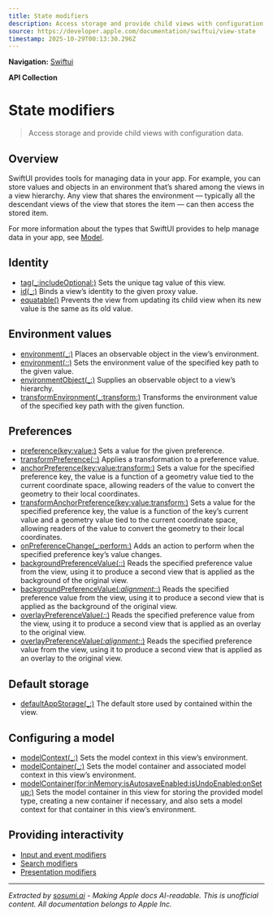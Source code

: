 ```yaml
---
title: State modifiers
description: Access storage and provide child views with configuration data.
source: https://developer.apple.com/documentation/swiftui/view-state
timestamp: 2025-10-29T00:13:30.296Z
---
```


**Navigation:** [Swiftui](/documentation/swiftui)

**API Collection**

# State modifiers

> Access storage and provide child views with configuration data.

## Overview

SwiftUI provides tools for managing data in your app. For example, you can store values and objects in an environment that’s shared among the views in a view hierarchy. Any view that shares the environment — typically all the descendant views of the view that stores the item — can then access the stored item.

For more information about the types that SwiftUI provides to help manage data in your app, see [Model](/documentation/swiftui/model-data).

## Identity

- [tag(_:includeOptional:)](/documentation/swiftui/view/tag(_:includeoptional:)) Sets the unique tag value of this view.
- [id(_:)](/documentation/swiftui/view/id(_:)) Binds a view’s identity to the given proxy value.
- [equatable()](/documentation/swiftui/view/equatable()) Prevents the view from updating its child view when its new value is the same as its old value.

## Environment values

- [environment(_:)](/documentation/swiftui/view/environment(_:)) Places an observable object in the view’s environment.
- [environment(_:_:)](/documentation/swiftui/view/environment(_:_:)) Sets the environment value of the specified key path to the given value.
- [environmentObject(_:)](/documentation/swiftui/view/environmentobject(_:)) Supplies an observable object to a view’s hierarchy.
- [transformEnvironment(_:transform:)](/documentation/swiftui/view/transformenvironment(_:transform:)) Transforms the environment value of the specified key path with the given function.

## Preferences

- [preference(key:value:)](/documentation/swiftui/view/preference(key:value:)) Sets a value for the given preference.
- [transformPreference(_:_:)](/documentation/swiftui/view/transformpreference(_:_:)) Applies a transformation to a preference value.
- [anchorPreference(key:value:transform:)](/documentation/swiftui/view/anchorpreference(key:value:transform:)) Sets a value for the specified preference key, the value is a function of a geometry value tied to the current coordinate space, allowing readers of the value to convert the geometry to their local coordinates.
- [transformAnchorPreference(key:value:transform:)](/documentation/swiftui/view/transformanchorpreference(key:value:transform:)) Sets a value for the specified preference key, the value is a function of the key’s current value and a geometry value tied to the current coordinate space, allowing readers of the value to convert the geometry to their local coordinates.
- [onPreferenceChange(_:perform:)](/documentation/swiftui/view/onpreferencechange(_:perform:)) Adds an action to perform when the specified preference key’s value changes.
- [backgroundPreferenceValue(_:_:)](/documentation/swiftui/view/backgroundpreferencevalue(_:_:)) Reads the specified preference value from the view, using it to produce a second view that is applied as the background of the original view.
- [backgroundPreferenceValue(_:alignment:_:)](/documentation/swiftui/view/backgroundpreferencevalue(_:alignment:_:)) Reads the specified preference value from the view, using it to produce a second view that is applied as the background of the original view.
- [overlayPreferenceValue(_:_:)](/documentation/swiftui/view/overlaypreferencevalue(_:_:)) Reads the specified preference value from the view, using it to produce a second view that is applied as an overlay to the original view.
- [overlayPreferenceValue(_:alignment:_:)](/documentation/swiftui/view/overlaypreferencevalue(_:alignment:_:)) Reads the specified preference value from the view, using it to produce a second view that is applied as an overlay to the original view.

## Default storage

- [defaultAppStorage(_:)](/documentation/swiftui/view/defaultappstorage(_:)) The default store used by  contained within the view.

## Configuring a model

- [modelContext(_:)](/documentation/swiftui/view/modelcontext(_:)) Sets the model context in this view’s environment.
- [modelContainer(_:)](/documentation/swiftui/view/modelcontainer(_:)) Sets the model container and associated model context in this view’s environment.
- [modelContainer(for:inMemory:isAutosaveEnabled:isUndoEnabled:onSetup:)](/documentation/swiftui/view/modelcontainer(for:inmemory:isautosaveenabled:isundoenabled:onsetup:)) Sets the model container in this view for storing the provided model type, creating a new container if necessary, and also sets a model context for that container in this view’s environment.

## Providing interactivity

- [Input and event modifiers](/documentation/swiftui/view-input-and-events)
- [Search modifiers](/documentation/swiftui/view-search)
- [Presentation modifiers](/documentation/swiftui/view-presentation)

---

*Extracted by [sosumi.ai](https://sosumi.ai) - Making Apple docs AI-readable.*
*This is unofficial content. All documentation belongs to Apple Inc.*
